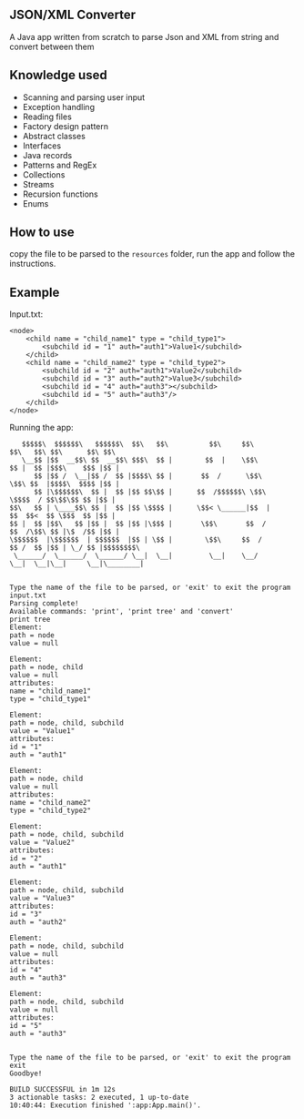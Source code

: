 ## JSON/XML Converter
A Java app written from scratch to parse Json and XML from string and convert between them

## Knowledge used
- Scanning and parsing user input
- Exception handling
- Reading files
- Factory design pattern
- Abstract classes
- Interfaces
- Java records
- Patterns and RegEx
- Collections
- Streams
- Recursion functions
- Enums

## How to use
copy the file to be parsed to the `resources` folder, run the app and follow the instructions.

## Example
Input.txt:
```
<node>
    <child name = "child_name1" type = "child_type1">
        <subchild id = "1" auth="auth1">Value1</subchild>
    </child>
    <child name = "child_name2" type = "child_type2">
        <subchild id = "2" auth="auth1">Value2</subchild>
        <subchild id = "3" auth="auth2">Value3</subchild>
        <subchild id = "4" auth="auth3"></subchild>
        <subchild id = "5" auth="auth3"/>
    </child>
</node>
```
Running the app:
```
   $$$$$\  $$$$$$\   $$$$$$\  $$\   $$\          $$\     $$\          $$\   $$\ $$\      $$\ $$\       
   \__$$ |$$  __$$\ $$  __$$\ $$$\  $$ |        $$  |    \$$\         $$ |  $$ |$$$\    $$$ |$$ |      
      $$ |$$ /  \__|$$ /  $$ |$$$$\ $$ |       $$  /      \$$\        \$$\ $$  |$$$$\  $$$$ |$$ |      
      $$ |\$$$$$$\  $$ |  $$ |$$ $$\$$ |      $$  /$$$$$$\ \$$\        \$$$$  / $$\$$\$$ $$ |$$ |      
$$\   $$ | \____$$\ $$ |  $$ |$$ \$$$$ |      \$$< \______|$$  |       $$  $$<  $$ \$$$  $$ |$$ |      
$$ |  $$ |$$\   $$ |$$ |  $$ |$$ |\$$$ |       \$$\       $$  /       $$  /\$$\ $$ |\$  /$$ |$$ |      
\$$$$$$  |\$$$$$$  | $$$$$$  |$$ | \$$ |        \$$\     $$  /        $$ /  $$ |$$ | \_/ $$ |$$$$$$$$\ 
 \______/  \______/  \______/ \__|  \__|         \__|    \__/         \__|  \__|\__|     \__|\________|
                                                                                                       

Type the name of the file to be parsed, or 'exit' to exit the program
input.txt
Parsing complete!
Available commands: 'print', 'print tree' and 'convert'
print tree
Element:
path = node
value = null

Element:
path = node, child
value = null
attributes:
name = "child_name1"
type = "child_type1"

Element:
path = node, child, subchild
value = "Value1"
attributes:
id = "1"
auth = "auth1"

Element:
path = node, child
value = null
attributes:
name = "child_name2"
type = "child_type2"

Element:
path = node, child, subchild
value = "Value2"
attributes:
id = "2"
auth = "auth1"

Element:
path = node, child, subchild
value = "Value3"
attributes:
id = "3"
auth = "auth2"

Element:
path = node, child, subchild
value = null
attributes:
id = "4"
auth = "auth3"

Element:
path = node, child, subchild
value = null
attributes:
id = "5"
auth = "auth3"


Type the name of the file to be parsed, or 'exit' to exit the program
exit
Goodbye!

BUILD SUCCESSFUL in 1m 12s
3 actionable tasks: 2 executed, 1 up-to-date
10:40:44: Execution finished ':app:App.main()'.
```

